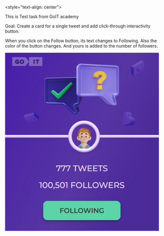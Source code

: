 <style="text-align: center">

This is Test task from GoIT academy

Goal: Create a card for a single tweet and add click-through interactivity
button.

When you click on the Follow button, its text changes to Following. Also
the color of the button changes. And yours is added to the number of followers.


<img src="./src/images/cardscreen.png" />

</style>
